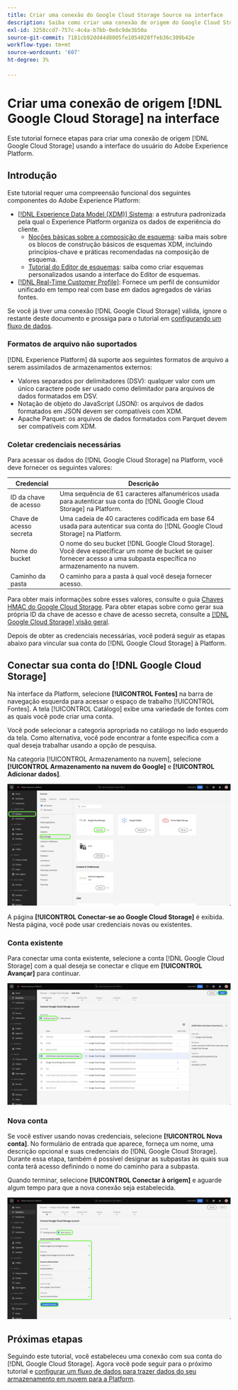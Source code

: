 ```yaml
---
title: Criar uma conexão do Google Cloud Storage Source na interface
description: Saiba como criar uma conexão de origem do Google Cloud Storage usando a interface do Adobe Experience Platform.
exl-id: 3258ccd7-757c-4c4a-b7bb-0e8c9de3b50a
source-git-commit: 7181cb92dd44d8005fe1054020ffeb36c309b42e
workflow-type: tm+mt
source-wordcount: '607'
ht-degree: 3%

---
```


# Criar uma conexão de origem [!DNL Google Cloud Storage] na interface

Este tutorial fornece etapas para criar uma conexão de origem [!DNL Google Cloud Storage] usando a interface do usuário do Adobe Experience Platform.

## Introdução

Este tutorial requer uma compreensão funcional dos seguintes componentes do Adobe Experience Platform:

* [[!DNL Experience Data Model (XDM)] Sistema](../../../../../xdm/home.md): a estrutura padronizada pela qual o Experience Platform organiza os dados de experiência do cliente.
   * [Noções básicas sobre a composição de esquema](../../../../../xdm/schema/composition.md): saiba mais sobre os blocos de construção básicos de esquemas XDM, incluindo princípios-chave e práticas recomendadas na composição de esquema.
   * [Tutorial do Editor de esquemas](../../../../../xdm/tutorials/create-schema-ui.md): saiba como criar esquemas personalizados usando a interface do Editor de esquemas.
* [[!DNL Real-Time Customer Profile]](../../../../../profile/home.md): Fornece um perfil de consumidor unificado em tempo real com base em dados agregados de várias fontes.

Se você já tiver uma conexão [!DNL Google Cloud Storage] válida, ignore o restante deste documento e prossiga para o tutorial em [configurando um fluxo de dados](../../dataflow/batch/cloud-storage.md).

### Formatos de arquivo não suportados

[!DNL Experience Platform] dá suporte aos seguintes formatos de arquivo a serem assimilados de armazenamentos externos:

* Valores separados por delimitadores (DSV): qualquer valor com um único caractere pode ser usado como delimitador para arquivos de dados formatados em DSV.
* Notação de objeto do JavaScript (JSON): os arquivos de dados formatados em JSON devem ser compatíveis com XDM.
* Apache Parquet: os arquivos de dados formatados com Parquet devem ser compatíveis com XDM.

### Coletar credenciais necessárias

Para acessar os dados do [!DNL Google Cloud Storage] na Platform, você deve fornecer os seguintes valores:

| Credencial | Descrição |
| ---------- | ----------- |
| ID da chave de acesso | Uma sequência de 61 caracteres alfanuméricos usada para autenticar sua conta do [!DNL Google Cloud Storage] na Platform. |
| Chave de acesso secreta | Uma cadeia de 40 caracteres codificada em base 64 usada para autenticar sua conta do [!DNL Google Cloud Storage] na Platform. |
| Nome do bucket | O nome do seu bucket [!DNL Google Cloud Storage]. Você deve especificar um nome de bucket se quiser fornecer acesso a uma subpasta específica no armazenamento na nuvem. |
| Caminho da pasta | O caminho para a pasta à qual você deseja fornecer acesso. |

Para obter mais informações sobre esses valores, consulte o guia [Chaves HMAC do Google Cloud Storage](https://cloud.google.com/storage/docs/authentication/hmackeys#overview). Para obter etapas sobre como gerar sua própria ID da chave de acesso e chave de acesso secreta, consulte a [[!DNL Google Cloud Storage] visão geral](../../../../connectors/cloud-storage/google-cloud-storage.md).

Depois de obter as credenciais necessárias, você poderá seguir as etapas abaixo para vincular sua conta do [!DNL Google Cloud Storage] à Platform.

## Conectar sua conta do [!DNL Google Cloud Storage]

Na interface da Platform, selecione **[!UICONTROL Fontes]** na barra de navegação esquerda para acessar o espaço de trabalho [!UICONTROL Fontes]. A tela [!UICONTROL Catálogo] exibe uma variedade de fontes com as quais você pode criar uma conta.

Você pode selecionar a categoria apropriada no catálogo no lado esquerdo da tela. Como alternativa, você pode encontrar a fonte específica com a qual deseja trabalhar usando a opção de pesquisa.

Na categoria [!UICONTROL Armazenamento na nuvem], selecione **[!UICONTROL Armazenamento na nuvem do Google]** e **[!UICONTROL Adicionar dados]**.

![A tela da interface do usuário da Platform exibindo a página do catálogo de fontes.](../../../../images/tutorials/create/google-cloud-storage/catalog.png)

A página **[!UICONTROL Conectar-se ao Google Cloud Storage]** é exibida. Nesta página, você pode usar credenciais novas ou existentes.

### Conta existente

Para conectar uma conta existente, selecione a conta [!DNL Google Cloud Storage] com a qual deseja se conectar e clique em **[!UICONTROL Avançar]** para continuar.

![A tela da Interface do Usuário da Plataforma exibindo a página da conta existente para uma fonte do Google Cloud Storage](../../../../images/tutorials/create/google-cloud-storage/existing.png)

### Nova conta

Se você estiver usando novas credenciais, selecione **[!UICONTROL Nova conta]**. No formulário de entrada que aparece, forneça um nome, uma descrição opcional e suas credenciais do [!DNL Google Cloud Storage]. Durante essa etapa, também é possível designar as subpastas às quais sua conta terá acesso definindo o nome do caminho para a subpasta.

Quando terminar, selecione **[!UICONTROL Conectar à origem]** e aguarde algum tempo para que a nova conexão seja estabelecida.

![A tela da interface do usuário da Platform exibindo a nova página da conta para uma fonte do Google Cloud Storage.](../../../../images/tutorials/create/google-cloud-storage/new.png)


## Próximas etapas

Seguindo este tutorial, você estabeleceu uma conexão com sua conta do [!DNL Google Cloud Storage]. Agora você pode seguir para o próximo tutorial e [configurar um fluxo de dados para trazer dados do seu armazenamento em nuvem para a Platform](../../dataflow/batch/cloud-storage.md).
